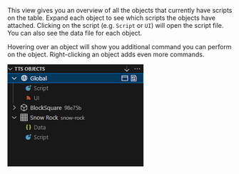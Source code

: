 This view gives you an overview of all the objects that currently have scripts on the table.
Expand each object to see which scripts the objects have attached.
Clicking on the script (e.g. `Script` or `UI`) will open the script file.
You can also see the data file for each object.

Hovering over an object will show you additional command you can perform on the object.
Right-clicking an object adds even more commands.

![Object view](image/view.png)
